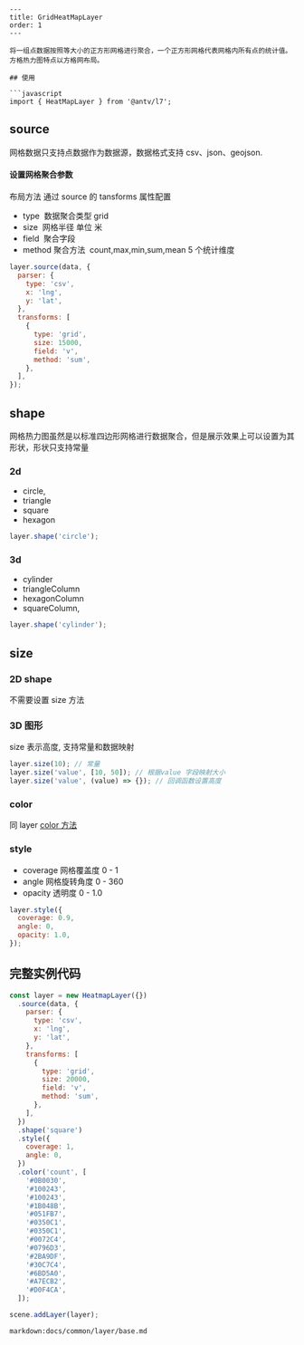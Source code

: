 ````
---
title: GridHeatMapLayer
order: 1
---

将一组点数据按照等大小的正方形网格进行聚合，一个正方形网格代表网格内所有点的统计值。方格热力图特点以方格网布局。

## 使用

```javascript
import { HeatMapLayer } from '@antv/l7';

````

## source

网格数据只支持点数据作为数据源，数据格式支持 csv、json、geojson.

#### 设置网格聚合参数

布局方法 通过 source 的 tansforms 属性配置

- type  数据聚合类型 grid
- size  网格半径 单位 米
- field  聚合字段
- method 聚合方法  count,max,min,sum,mean 5 个统计维度

```javascript
layer.source(data, {
  parser: {
    type: 'csv',
    x: 'lng',
    y: 'lat',
  },
  transforms: [
    {
      type: 'grid',
      size: 15000,
      field: 'v',
      method: 'sum',
    },
  ],
});
```

## shape

网格热力图虽然是以标准四边形网格进行数据聚合，但是展示效果上可以设置为其形状，形状只支持常量

### 2d

- circle,
- triangle
- square
- hexagon

```javascript
layer.shape('circle');
```

### 3d

- cylinder
- triangleColumn
- hexagonColumn
- squareColumn,

```javascript
layer.shape('cylinder');
```

## size

### 2D shape

不需要设置 size 方法

### 3D 图形

size 表示高度, 支持常量和数据映射

```javascript
layer.size(10); // 常量
layer.size('value', [10, 50]); // 根据value 字段映射大小
layer.size('value', (value) => {}); // 回调函数设置高度
```

### color

同 layer [color 方法](../layer/#color)

### style

- coverage 网格覆盖度 0 - 1
- angle 网格旋转角度 0 - 360
- opacity 透明度 0 - 1.0

```javascript
layer.style({
  coverage: 0.9,
  angle: 0,
  opacity: 1.0,
});
```

## 完整实例代码

```javascript
const layer = new HeatmapLayer({})
  .source(data, {
    parser: {
      type: 'csv',
      x: 'lng',
      y: 'lat',
    },
    transforms: [
      {
        type: 'grid',
        size: 20000,
        field: 'v',
        method: 'sum',
      },
    ],
  })
  .shape('square')
  .style({
    coverage: 1,
    angle: 0,
  })
  .color('count', [
    '#0B0030',
    '#100243',
    '#100243',
    '#1B048B',
    '#051FB7',
    '#0350C1',
    '#0350C1',
    '#0072C4',
    '#0796D3',
    '#2BA9DF',
    '#30C7C4',
    '#6BD5A0',
    '#A7ECB2',
    '#D0F4CA',
  ]);

scene.addLayer(layer);
```
`markdown:docs/common/layer/base.md`
